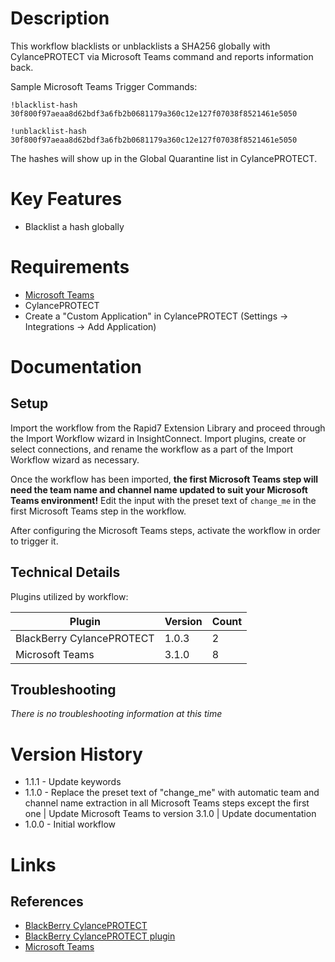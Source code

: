 # Description

This workflow blacklists or unblacklists a SHA256 globally with CylancePROTECT via Microsoft Teams command and reports information back.

Sample Microsoft Teams Trigger Commands:

`!blacklist-hash 30f800f97aeaa8d62bdf3a6fb2b0681179a360c12e127f07038f8521461e5050`

`!unblacklist-hash 30f800f97aeaa8d62bdf3a6fb2b0681179a360c12e127f07038f8521461e5050`

The hashes will show up in the Global Quarantine list in CylancePROTECT.

# Key Features

* Blacklist a hash globally

# Requirements

* [Microsoft Teams](https://insightconnect.help.rapid7.com/docs/configure-slack-for-chatops)
* CylancePROTECT
* Create a "Custom Application" in CylancePROTECT (Settings -> Integrations -> Add Application)

# Documentation

## Setup

Import the workflow from the Rapid7 Extension Library and proceed through the Import Workflow wizard in InsightConnect. Import plugins, create or select connections, and rename the workflow as a part of the Import Workflow wizard as necessary.

Once the workflow has been imported, **the first Microsoft Teams step will need the team name and channel name updated to suit your  Microsoft Teams environment!** Edit the input with the preset text of `change_me` in the first Microsoft Teams step in the workflow.

After configuring the Microsoft Teams steps, activate the workflow in order to trigger it.
 
## Technical Details

Plugins utilized by workflow:

|Plugin|Version|Count|
|----|----|--------|
|BlackBerry CylancePROTECT|1.0.3|2|
|Microsoft Teams|3.1.0|8|

## Troubleshooting

_There is no troubleshooting information at this time_

# Version History

* 1.1.1 - Update keywords
* 1.1.0 - Replace the preset text of "change_me" with automatic team and channel name extraction in all Microsoft Teams steps except the first one | Update Microsoft Teams to version 3.1.0 | Update documentation
* 1.0.0 - Initial workflow

# Links

## References

* [BlackBerry CylancePROTECT](https://www.cylance.com)
* [BlackBerry CylancePROTECT plugin](https://extensions.rapid7.com/extension/cylance_protect)
* [Microsoft Teams](https://www.microsoft.com/en-us/microsoft-365/microsoft-teams/group-chat-software)
